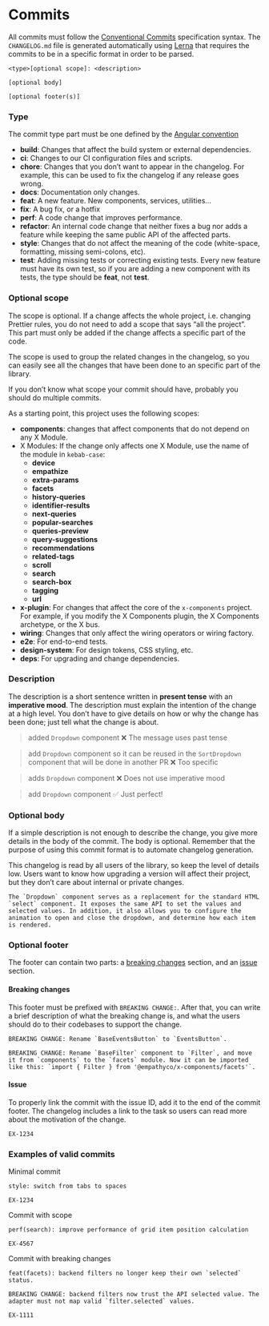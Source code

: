 # Commits

All commits must follow the
[Conventional Commits](https://www.conventionalcommits.org/en/v1.0.0/#summary) specification syntax.
The `CHANGELOG.md` file is generated automatically using [Lerna](https://github.com/lerna/lerna)
that requires the commits to be in a specific format in order to be parsed.

```
<type>[optional scope]: <description>

[optional body]

[optional footer(s)]

```

### Type

The commit type part must be one defined by the
[Angular convention](https://github.com/angular/angular/blob/22b96b9/CONTRIBUTING.md#type)

- **build**: Changes that affect the build system or external dependencies.
- **ci**: Changes to our CI configuration files and scripts.
- **chore**: Changes that you don’t want to appear in the changelog. For example, this can be used
  to fix the changelog if any release goes wrong.
- **docs**: Documentation only changes.
- **feat**: A new feature. New components, services, utilities…
- **fix**: A bug fix, or a hotfix
- **perf**: A code change that improves performance.
- **refactor**: An internal code change that neither fixes a bug nor adds a feature while keeping
  the same public API of the affected parts.
- **style**: Changes that do not affect the meaning of the code (white-space, formatting, missing
  semi-colons, etc).
- **test**: Adding missing tests or correcting existing tests. Every new feature must have its own
  test, so if you are adding a new component with its tests, the type should be **feat**, not
  **test**.

### Optional scope

The scope is optional. If a change affects the whole project, i.e. changing Prettier rules, you do
not need to add a scope that says “all the project”. This part must only be added if the change
affects a specific part of the code.

The scope is used to group the related changes in the changelog, so you can easily see all the
changes that have been done to an specific part of the library.

If you don’t know what scope your commit should have, probably you should do multiple commits.

As a starting point, this project uses the following scopes:

- **components**: changes that affect components that do not depend on any X Module.
- X Modules: If the change only affects one X Module, use the name of the module in `kebab-case`:
  - **device**
  - **empathize**
  - **extra-params**
  - **facets**
  - **history-queries**
  - **identifier-results**
  - **next-queries**
  - **popular-searches**
  - **queries-preview**
  - **query-suggestions**
  - **recommendations**
  - **related-tags**
  - **scroll**
  - **search**
  - **search-box**
  - **tagging**
  - **url**
- **x-plugin**: For changes that affect the core of the `x-components` project. For example, if you
  modify the X Components plugin, the X Components archetype, or the X bus.
- **wiring**: Changes that only affect the wiring operators or wiring factory.
- **e2e**: For end-to-end tests.
- **design-system**: For design tokens, CSS styling, etc.
- **deps**: For upgrading and change dependencies.

### Description

The description is a short sentence written in **present tense** with an **imperative mood**. The
description must explain the intention of the change at a high level. You don’t have to give details
on how or why the change has been done; just tell what the change is about.

> added `Dropdown` component ❌ The message uses past tense

> add `Dropdown` component so it can be reused in the `SortDropdown` component that will be done in
> another PR ❌ Too specific

> adds `Dropdown` component ❌ Does not use imperative mood

> add `Dropdown` component ✅ Just perfect!

### Optional body

If a simple description is not enough to describe the change, you give more details in the body of
the commit. The body is optional. Remember that the purpose of using this commit format is to
automate changelog generation.

This changelog is read by all users of the library, so keep the level of details low. Users want to
know how upgrading a version will affect their project, but they don’t care about internal or
private changes.

```
The `Dropdown` component serves as a replacement for the standard HTML `select` component. It exposes the same API to set the values and selected values. In addition, it also allows you to configure the animation to open and close the dropdown, and determine how each item is rendered.
```

### Optional footer

The footer can contain two parts: a [breaking changes](#breaking-changes) section, and an
[issue](#issue) section.

#### Breaking changes

This footer must be prefixed with `BREAKING CHANGE:`. After that, you can write a brief description
of what the breaking change is, and what the users should do to their codebases to support the
change.

```
BREAKING CHANGE: Rename `BaseEventsButton` to `EventsButton`.
```

```
BREAKING CHANGE: Rename `BaseFilter` component to `Filter`, and move it from `components` to the `facets` module. Now it can be imported like this: `import { Filter } from '@empathyco/x-components/facets'`.
```

#### Issue

To properly link the commit with the issue ID, add it to the end of the commit footer. The changelog
includes a link to the task so users can read more about the motivation of the change.

```
EX-1234
```

### Examples of valid commits

Minimal commit

```
style: switch from tabs to spaces

EX-1234
```

Commit with scope

```
perf(search): improve performance of grid item position calculation

EX-4567
```

Commit with breaking changes

```
feat(facets): backend filters no longer keep their own `selected` status.

BREAKING CHANGE: backend filters now trust the API selected value. The adapter must not map valid `filter.selected` values.

EX-1111
```
